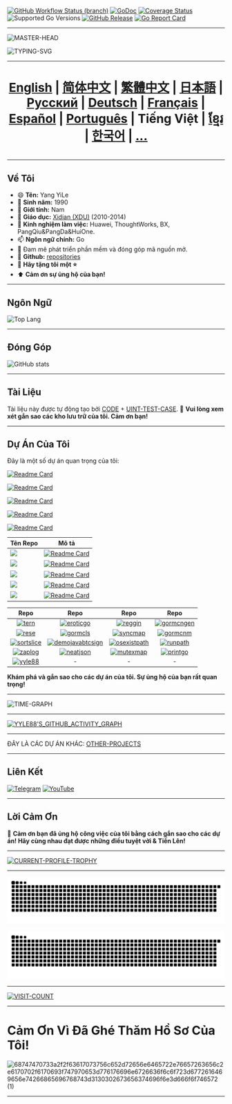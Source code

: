 [![GitHub Workflow Status (branch)](https://img.shields.io/github/actions/workflow/status/yyle88/yyle88/release.yml?branch=main&label=BUILD)](https://github.com/yyle88/yyle88/actions/workflows/release.yml?query=branch%3Amain)
[![GoDoc](https://pkg.go.dev/badge/github.com/yyle88/yyle88)](https://pkg.go.dev/github.com/yyle88/yyle88)
[![Coverage Status](https://img.shields.io/coveralls/github/yyle88/yyle88/master.svg)](https://coveralls.io/github/yyle88/yyle88?branch=main)
![Supported Go Versions](https://img.shields.io/badge/Go-1.22%2C%201.23-lightgrey.svg)
[![GitHub Release](https://img.shields.io/github/release/yyle88/yyle88.svg)](https://github.com/yyle88/yyle88/releases)
[![Go Report Card](https://goreportcard.com/badge/github.com/yyle88/yyle88)](https://goreportcard.com/report/github.com/yyle88/yyle88)

---

![MASTER-HEAD](https://user-images.githubusercontent.com/74038190/213910845-af37a709-8995-40d6-be59-724526e3c3d7.gif)

![TYPING-SVG](https://readme-typing-svg.demolab.com?font=Fira+Code&size=33&pause=1000&color=EBE912&width=999&lines=Hi+there+%F0%9F%91%8B%2C+Welcome+to+my+Page+%F0%9F%91%8B%2C+I'm+yyle88)

---

<!-- 这是一个注释，它不会在渲染时显示出来，这是语言选择的起始位置 -->

<h4 align="center" style="font-size: 2.0em;"><a href="../README.md">English</a> | <a href="../README.zh.md">简体中文</a> | <a href="README.zh-Hant.md">繁體中文</a> | <a href="README.ja.md">日本語</a> | <a href="README.ru.md">Русский</a> | <a href="README.de.md">Deutsch</a> | <a href="README.fr.md">Français</a> | <a href="README.es.md">Español</a> | <a href="README.pt.md">Português</a> | <strong>Tiếng Việt</strong> | <a href="README.kh.md">ខ្មែរ</a> | <a href="README.ko.md">한국어</a> | <a href="../LOCALE-MENU.md"><b>...</b></a></h4>

<!-- 这是一个注释，它不会在渲染时显示出来，这是语言选择的终止位置 -->

---

## Về Tôi

- 😄 **Tên:** Yang YiLe
- 🔭 **Sinh năm:** 1990
- 🌱 **Giới tính:** Nam
- 👯 **Giáo dục:** [Xidian (XDU)](https://www.xidian.edu.cn/) (2010-2014)
- 💼 **Kinh nghiệm làm việc:** Huawei, ThoughtWorks, BX, PangQiu&PangDa&HuiOne.
- 📫 **Ngôn ngữ chính:** Go
- 💬 Đam mê phát triển phần mềm và đóng góp mã nguồn mở.
- 🔗 **Github:** [repositories](https://github.com/yyle88?tab=repositories&type=public&sort=stargazers)
- 🌟 **Hãy tặng tôi một ⭐**
- ⬆️ **Cảm ơn sự ủng hộ của bạn!**

---

## Ngôn Ngữ

![Top Lang](https://github-readme-stats.vercel.app/api/top-langs/?username=yyle88&hide=html&card_width=465)

---

## Đóng Góp

![GitHub stats](https://github-readme-stats.vercel.app/api?username=yyle88&show_icons=true&theme=radical&show=reviews,prs_merged,prs_merged_percentage&hide=contribs&card_width=465)

---

## Tài Liệu

Tài liệu này được tự động tạo bởi [CODE](yyle88.go) + [UINT-TEST-CASE](yyle88_test.go). 🌟 **Vui lòng xem xét gắn sao các kho lưu trữ của tôi. Cảm ơn bạn!**

---

## Dự Án Của Tôi

Đây là một số dự án quan trọng của tôi:

<!-- 这是一个注释，它不会在渲染时显示出来，这是项目列表的起始位置 -->

<div align="left">

[![Readme Card](https://github-readme-stats.vercel.app/api/pin/?username=yyle88&repo=sure&theme=cobalt2&unique=1555b400-ddf6-4c89-a37a-1639d199e87e)](https://github.com/yyle88/sure)

[![Readme Card](https://github-readme-stats.vercel.app/api/pin/?username=yyle88&repo=gobtcsign&theme=yeblu&unique=cf134ca8-1975-4ffc-97a9-4dc08e4b5e3f)](https://github.com/yyle88/gobtcsign)

[![Readme Card](https://github-readme-stats.vercel.app/api/pin/?username=yyle88&repo=osexec&theme=slateorange&unique=135d9a49-d5c6-4ec9-894c-674c694cbceb)](https://github.com/yyle88/osexec)

[![Readme Card](https://github-readme-stats.vercel.app/api/pin/?username=yyle88&repo=gormmom&theme=ayu-mirage&unique=5ab22a0f-f0cc-444c-b809-8aa877adc5d1)](https://github.com/yyle88/gormmom)

[![Readme Card](https://github-readme-stats.vercel.app/api/pin/?username=yyle88&repo=must&theme=blue-green&unique=ec1067cd-7345-4ca7-9b85-6e673b2c5427)](https://github.com/yyle88/must)

</div>


<div align="left">

| **Tên Repo** | **Mô tả** |
|--------|--------|
| <a href="https://github.com/yyle88/done"><img src="https://img.shields.io/badge/done-%23FF1493.svg?style=flat&logoColor=white" height="30"></a> | [![Readme Card](https://github-readme-stats.vercel.app/api/pin/?username=yyle88&repo=done&theme=monokai&unique=94225e4e-c7e5-4a2e-8b6b-04bcf6c484ef)](https://github.com/yyle88/done) |
| <a href="https://github.com/yyle88/formatgo"><img src="https://img.shields.io/badge/formatgo-%2395C59D.svg?style=flat&logoColor=white" height="30"></a> | [![Readme Card](https://github-readme-stats.vercel.app/api/pin/?username=yyle88&repo=formatgo&theme=vision-friendly-dark&unique=8d56819f-6a2a-4e1d-8626-07d9c78700fa)](https://github.com/yyle88/formatgo) |
| <a href="https://github.com/yyle88/syntaxgo"><img src="https://img.shields.io/badge/syntaxgo-%23FFD700.svg?style=flat&logoColor=white" height="30"></a> | [![Readme Card](https://github-readme-stats.vercel.app/api/pin/?username=yyle88&repo=syntaxgo&theme=shades-of-purple&unique=67c0e234-1d7b-40d4-831c-7149bb6c4830)](https://github.com/yyle88/syntaxgo) |
| <a href="https://github.com/yyle88/gotrontrx"><img src="https://img.shields.io/badge/gotrontrx-%233CB371.svg?style=flat&logoColor=white" height="30"></a> | [![Readme Card](https://github-readme-stats.vercel.app/api/pin/?username=yyle88&repo=gotrontrx&theme=apprentice&unique=2856d9b3-acce-406a-8888-03c4d01138e8)](https://github.com/yyle88/gotrontrx) |
| <a href="https://github.com/yyle88/erero"><img src="https://img.shields.io/badge/erero-%23FF1493.svg?style=flat&logoColor=white" height="30"></a> | [![Readme Card](https://github-readme-stats.vercel.app/api/pin/?username=yyle88&repo=erero&theme=radical&unique=d19b6894-3dc3-4223-b851-e3cc77cd4e7b)](https://github.com/yyle88/erero) |

</div>


<div align="left">

| Repo | Repo | Repo | Repo |
| :--: | :--: | :--: | :--: |
|[![tern](https://img.shields.io/badge/tern-%23F2D330.svg?style=flat&logoColor=white)](https://github.com/yyle88/tern) | [![eroticgo](https://img.shields.io/badge/eroticgo-%2332CD32.svg?style=flat&logoColor=white)](https://github.com/yyle88/eroticgo) | [![reggin](https://img.shields.io/badge/reggin-%23F09F3B.svg?style=flat&logoColor=white)](https://github.com/yyle88/reggin) | [![gormcngen](https://img.shields.io/badge/gormcngen-%237D4B91.svg?style=flat&logoColor=white)](https://github.com/yyle88/gormcngen) | 
|[![rese](https://img.shields.io/badge/rese-%2335A8D5.svg?style=flat&logoColor=white)](https://github.com/yyle88/rese) | [![gormcls](https://img.shields.io/badge/gormcls-%23FF6347.svg?style=flat&logoColor=white)](https://github.com/yyle88/gormcls) | [![syncmap](https://img.shields.io/badge/syncmap-%23FFD700.svg?style=flat&logoColor=white)](https://github.com/yyle88/syncmap) | [![gormcnm](https://img.shields.io/badge/gormcnm-%23DC143C.svg?style=flat&logoColor=white)](https://github.com/yyle88/gormcnm) | 
|[![sortslice](https://img.shields.io/badge/sortslice-%23FF4500.svg?style=flat&logoColor=white)](https://github.com/yyle88/sortslice) | [![demojavabtcsign](https://img.shields.io/badge/demojavabtcsign-%23FF5733.svg?style=flat&logoColor=white)](https://github.com/yyle88/demojavabtcsign) | [![osexistpath](https://img.shields.io/badge/osexistpath-%23FF1493.svg?style=flat&logoColor=white)](https://github.com/yyle88/osexistpath) | [![runpath](https://img.shields.io/badge/runpath-%2320B2AA.svg?style=flat&logoColor=white)](https://github.com/yyle88/runpath) | 
|[![zaplog](https://img.shields.io/badge/zaplog-%23ADFF2F.svg?style=flat&logoColor=white)](https://github.com/yyle88/zaplog) | [![neatjson](https://img.shields.io/badge/neatjson-%232E8B57.svg?style=flat&logoColor=white)](https://github.com/yyle88/neatjson) | [![mutexmap](https://img.shields.io/badge/mutexmap-%238A2BE2.svg?style=flat&logoColor=white)](https://github.com/yyle88/mutexmap) | [![printgo](https://img.shields.io/badge/printgo-%233CB371.svg?style=flat&logoColor=white)](https://github.com/yyle88/printgo) | 
|[![yyle88](https://img.shields.io/badge/yyle88-%23F7931E.svg?style=flat&logoColor=white)](https://github.com/yyle88/yyle88) | - | - | - | 

</div>


<!-- 这是一个注释，它不会在渲染时显示出来，这是项目列表的终止位置 -->

**Khám phá và gắn sao cho các dự án của tôi. Sự ủng hộ của bạn rất quan trọng!**

---

![TIME-GRAPH](http://github-profile-summary-cards.vercel.app/api/cards/productive-time?username=yyle88&theme=radical&utcOffset=8.00)

---

[![YYLE88'S_GITHUB_ACTIVITY_GRAPH](https://github-readme-activity-graph.vercel.app/graph?username=yyle88)](https://github.com/yyle88)

---

ĐÂY LÀ CÁC DỰ ÁN KHÁC: [OTHER-PROJECTS](OTHERS.md)

---

## Liên Kết

[![Telegram](https://img.shields.io/badge/-Telegram-f5e0dc?style=for-the-badge&logo=telegram&logoColor=27A0D9)](https://t.me/yyle88)
[![YouTube](https://img.shields.io/badge/-YouTube-f2cdcd?style=for-the-badge&logo=YouTube&logoColor=FF0000)](https://www.youtube.com/@%E6%9D%A8%E4%BA%A6%E4%B9%901990/videos)

---

## Lời Cảm Ơn

🌟 **Cảm ơn bạn đã ủng hộ công việc của tôi bằng cách gắn sao cho các dự án! Hãy cùng nhau đạt được những điều tuyệt vời & Tiến Lên!**

---

[![CURRENT-PROFILE-TROPHY](https://github-profile-trophy.vercel.app/?username=yyle88)](https://github.com/yyle88)

---

![github contribution grid snake animation](https://raw.githubusercontent.com/yyle88/yyle88/snake/github-contribution-grid-snake-dark.svg#gh-dark-mode-only)

![github contribution grid snake animation](https://raw.githubusercontent.com/yyle88/yyle88/snake/github-contribution-grid-snake.svg#gh-light-mode-only)

---

[![VISIT-COUNT](https://visitcount.itsvg.in/api?id=yyle88&label=profile-views&pretty=true)](https://visitcount.itsvg.in)

---

# Cảm Ơn Vì Đã Ghé Thăm Hồ Sơ Của Tôi!

![68747470733a2f2f63617073756c652d72656e6465722e76657263656c2e6170702f6170693f747970653d776176696e6726636f6c6f723d6772616469656e74266865696768743d3130302673656374696f6e3d666f6f746572 (1)](https://github.com/user-attachments/assets/e599b0c5-b812-4e11-908a-2bdec8c97c5f)

---
